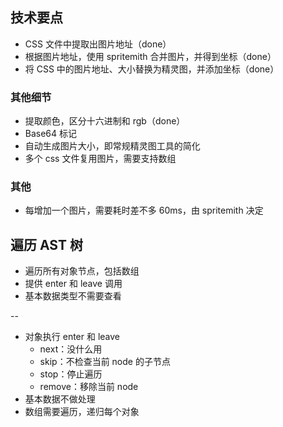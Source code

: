 ## 技术要点

- CSS 文件中提取出图片地址（done）
- 根据图片地址，使用 spritemith 合并图片，并得到坐标（done）
- 将 CSS 中的图片地址、大小替换为精灵图，并添加坐标（done）

### 其他细节
- 提取颜色，区分十六进制和 rgb（done）
- Base64 标记
- 自动生成图片大小，即常规精灵图工具的简化
- 多个 css 文件复用图片，需要支持数组


### 其他
- 每增加一个图片，需要耗时差不多 60ms，由 spritemith 决定


## 遍历 AST 树
- 遍历所有对象节点，包括数组
- 提供 enter 和 leave 调用
- 基本数据类型不需要查看

--

- 对象执行 enter 和 leave
    - next：没什么用
    - skip：不检查当前 node 的子节点
    - stop：停止遍历
    - remove：移除当前 node
- 基本数据不做处理
- 数组需要遍历，递归每个对象